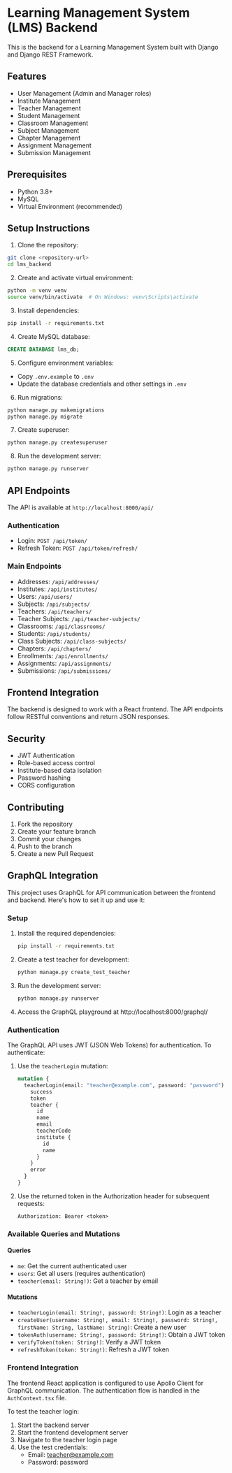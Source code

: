 # Learning Management System (LMS) Backend

This is the backend for a Learning Management System built with Django and Django REST Framework.

## Features

- User Management (Admin and Manager roles)
- Institute Management
- Teacher Management
- Student Management
- Classroom Management
- Subject Management
- Chapter Management
- Assignment Management
- Submission Management

## Prerequisites

- Python 3.8+
- MySQL
- Virtual Environment (recommended)

## Setup Instructions

1. Clone the repository:
```bash
git clone <repository-url>
cd lms_backend
```

2. Create and activate virtual environment:
```bash
python -m venv venv
source venv/bin/activate  # On Windows: venv\Scripts\activate
```

3. Install dependencies:
```bash
pip install -r requirements.txt
```

4. Create MySQL database:
```sql
CREATE DATABASE lms_db;
```

5. Configure environment variables:
- Copy `.env.example` to `.env`
- Update the database credentials and other settings in `.env`

6. Run migrations:
```bash
python manage.py makemigrations
python manage.py migrate
```

7. Create superuser:
```bash
python manage.py createsuperuser
```

8. Run the development server:
```bash
python manage.py runserver
```

## API Endpoints

The API is available at `http://localhost:8000/api/`

### Authentication
- Login: `POST /api/token/`
- Refresh Token: `POST /api/token/refresh/`

### Main Endpoints

- Addresses: `/api/addresses/`
- Institutes: `/api/institutes/`
- Users: `/api/users/`
- Subjects: `/api/subjects/`
- Teachers: `/api/teachers/`
- Teacher Subjects: `/api/teacher-subjects/`
- Classrooms: `/api/classrooms/`
- Students: `/api/students/`
- Class Subjects: `/api/class-subjects/`
- Chapters: `/api/chapters/`
- Enrollments: `/api/enrollments/`
- Assignments: `/api/assignments/`
- Submissions: `/api/submissions/`

## Frontend Integration

The backend is designed to work with a React frontend. The API endpoints follow RESTful conventions and return JSON responses.

## Security

- JWT Authentication
- Role-based access control
- Institute-based data isolation
- Password hashing
- CORS configuration

## Contributing

1. Fork the repository
2. Create your feature branch
3. Commit your changes
4. Push to the branch
5. Create a new Pull Request 

## GraphQL Integration

This project uses GraphQL for API communication between the frontend and backend. Here's how to set it up and use it:

### Setup

1. Install the required dependencies:
   ```bash
   pip install -r requirements.txt
   ```

2. Create a test teacher for development:
   ```bash
   python manage.py create_test_teacher
   ```

3. Run the development server:
   ```bash
   python manage.py runserver
   ```

4. Access the GraphQL playground at http://localhost:8000/graphql/

### Authentication

The GraphQL API uses JWT (JSON Web Tokens) for authentication. To authenticate:

1. Use the `teacherLogin` mutation:
   ```graphql
   mutation {
     teacherLogin(email: "teacher@example.com", password: "password") {
       success
       token
       teacher {
         id
         name
         email
         teacherCode
         institute {
           id
           name
         }
       }
       error
     }
   }
   ```

2. Use the returned token in the Authorization header for subsequent requests:
   ```
   Authorization: Bearer <token>
   ```

### Available Queries and Mutations

#### Queries

- `me`: Get the current authenticated user
- `users`: Get all users (requires authentication)
- `teacher(email: String!)`: Get a teacher by email

#### Mutations

- `teacherLogin(email: String!, password: String!)`: Login as a teacher
- `createUser(username: String!, email: String!, password: String!, firstName: String, lastName: String)`: Create a new user
- `tokenAuth(username: String!, password: String!)`: Obtain a JWT token
- `verifyToken(token: String!)`: Verify a JWT token
- `refreshToken(token: String!)`: Refresh a JWT token

### Frontend Integration

The frontend React application is configured to use Apollo Client for GraphQL communication. The authentication flow is handled in the `AuthContext.tsx` file.

To test the teacher login:
1. Start the backend server
2. Start the frontend development server
3. Navigate to the teacher login page
4. Use the test credentials:
   - Email: teacher@example.com
   - Password: password 